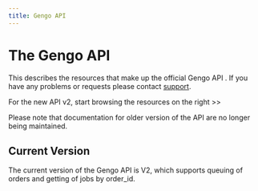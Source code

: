 ```yaml
---
title: Gengo API
---
```


# The Gengo API

This describes the resources that make up the official Gengo API . If
you have any problems or requests please contact
[support](mailto:support@gengo.com?subject=GengoAPI).

For the new API v2, start browsing the resources on the right >>

Please note that documentation for older version of the API are no longer being
maintained.

## Current Version

The current version of the Gengo API is V2, which supports queuing of orders
and getting of jobs by order_id.
